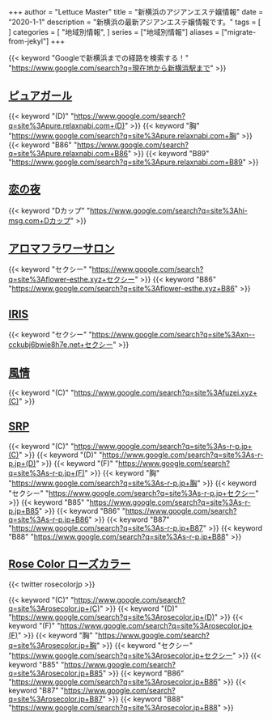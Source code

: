 +++
author = "Lettuce Master"
title = "新横浜のアジアンエステ嬢情報"
date = "2020-1-1"
description = "新横浜の最新アジアンエステ嬢情報です。"
tags = [
]
categories = [
    "地域別情報",
]
series = ["地域別情報"]
aliases = ["migrate-from-jekyl"]
+++

{{< keyword "Googleで新横浜までの経路を検索する！" "https://www.google.com/search?q=現在地から新横浜駅まで" >}}

## [ピュアガール](http://pure.relaxnabi.com/)
{{< keyword "(D)" "https://www.google.com/search?q=site%3Apure.relaxnabi.com+(D)" >}} {{< keyword "胸" "https://www.google.com/search?q=site%3Apure.relaxnabi.com+胸" >}} {{< keyword "B86" "https://www.google.com/search?q=site%3Apure.relaxnabi.com+B86" >}} {{< keyword "B89" "https://www.google.com/search?q=site%3Apure.relaxnabi.com+B89" >}} 

## [恋の夜](http://hi-msg.com/koinoyoru/)
{{< keyword "Dカップ" "https://www.google.com/search?q=site%3Ahi-msg.com+Dカップ" >}} 

## [アロマフラワーサロン](http://flower-esthe.xyz/)
{{< keyword "セクシー" "https://www.google.com/search?q=site%3Aflower-esthe.xyz+セクシー" >}} {{< keyword "B86" "https://www.google.com/search?q=site%3Aflower-esthe.xyz+B86" >}} 

## [IRIS](http://xn--cckubj6bwie8h7e.net/)
{{< keyword "セクシー" "https://www.google.com/search?q=site%3Axn--cckubj6bwie8h7e.net+セクシー" >}} 

## [風情](http://fuzei.xyz/)
{{< keyword "(C)" "https://www.google.com/search?q=site%3Afuzei.xyz+(C)" >}} 

## [SRP](https://s-r-p.jp/)
{{< keyword "(C)" "https://www.google.com/search?q=site%3As-r-p.jp+(C)" >}} {{< keyword "(D)" "https://www.google.com/search?q=site%3As-r-p.jp+(D)" >}} {{< keyword "(F)" "https://www.google.com/search?q=site%3As-r-p.jp+(F)" >}} {{< keyword "胸" "https://www.google.com/search?q=site%3As-r-p.jp+胸" >}} {{< keyword "セクシー" "https://www.google.com/search?q=site%3As-r-p.jp+セクシー" >}} {{< keyword "B85" "https://www.google.com/search?q=site%3As-r-p.jp+B85" >}} {{< keyword "B86" "https://www.google.com/search?q=site%3As-r-p.jp+B86" >}} {{< keyword "B87" "https://www.google.com/search?q=site%3As-r-p.jp+B87" >}} {{< keyword "B88" "https://www.google.com/search?q=site%3As-r-p.jp+B88" >}} 

## [Rose Color ローズカラー](https://rosecolor.jp/)


{{< twitter rosecolorjp >}}

{{< keyword "(C)" "https://www.google.com/search?q=site%3Arosecolor.jp+(C)" >}} {{< keyword "(D)" "https://www.google.com/search?q=site%3Arosecolor.jp+(D)" >}} {{< keyword "(F)" "https://www.google.com/search?q=site%3Arosecolor.jp+(F)" >}} {{< keyword "胸" "https://www.google.com/search?q=site%3Arosecolor.jp+胸" >}} {{< keyword "セクシー" "https://www.google.com/search?q=site%3Arosecolor.jp+セクシー" >}} {{< keyword "B85" "https://www.google.com/search?q=site%3Arosecolor.jp+B85" >}} {{< keyword "B86" "https://www.google.com/search?q=site%3Arosecolor.jp+B86" >}} {{< keyword "B87" "https://www.google.com/search?q=site%3Arosecolor.jp+B87" >}} {{< keyword "B88" "https://www.google.com/search?q=site%3Arosecolor.jp+B88" >}} 

